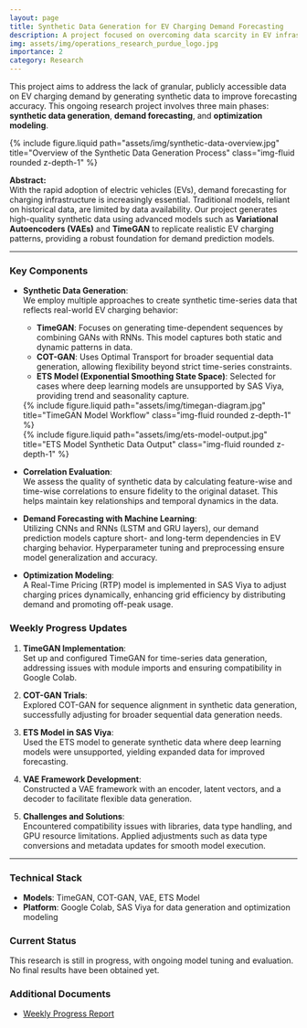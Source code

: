 ```yaml
---
layout: page
title: Synthetic Data Generation for EV Charging Demand Forecasting
description: A project focused on overcoming data scarcity in EV infrastructure through synthetic data generation and machine learning.
img: assets/img/operations_research_purdue_logo.jpg
importance: 2
category: Research
---
```


This project aims to address the lack of granular, publicly accessible data on EV charging demand by generating synthetic data to improve forecasting accuracy. This ongoing research project involves three main phases: **synthetic data generation**, **demand forecasting**, and **optimization modeling**.

<div class="row justify-content-sm-center">
  <div class="col-sm-8 mt-3 mt-md-0">
    {% include figure.liquid path="assets/img/synthetic-data-overview.jpg" title="Overview of the Synthetic Data Generation Process" class="img-fluid rounded z-depth-1" %}
  </div>
</div>

**Abstract:**  
With the rapid adoption of electric vehicles (EVs), demand forecasting for charging infrastructure is increasingly essential. Traditional models, reliant on historical data, are limited by data availability. Our project generates high-quality synthetic data using advanced models such as **Variational Autoencoders (VAEs)** and **TimeGAN** to replicate realistic EV charging patterns, providing a robust foundation for demand prediction models.

---

### Key Components

- **Synthetic Data Generation**:  
  We employ multiple approaches to create synthetic time-series data that reflects real-world EV charging behavior:

  - **TimeGAN**: Focuses on generating time-dependent sequences by combining GANs with RNNs. This model captures both static and dynamic patterns in data.
  - **COT-GAN**: Uses Optimal Transport for broader sequential data generation, allowing flexibility beyond strict time-series constraints.
  - **ETS Model (Exponential Smoothing State Space)**: Selected for cases where deep learning models are unsupported by SAS Viya, providing trend and seasonality capture.

  <div class="row justify-content-sm-center">
    <div class="col-md-6">
      {% include figure.liquid path="assets/img/timegan-diagram.jpg" title="TimeGAN Model Workflow" class="img-fluid rounded z-depth-1" %}
    </div>
    <div class="col-md-6">
      {% include figure.liquid path="assets/img/ets-model-output.jpg" title="ETS Model Synthetic Data Output" class="img-fluid rounded z-depth-1" %}
    </div>
  </div>

- **Correlation Evaluation**:  
  We assess the quality of synthetic data by calculating feature-wise and time-wise correlations to ensure fidelity to the original dataset. This helps maintain key relationships and temporal dynamics in the data.

- **Demand Forecasting with Machine Learning**:  
  Utilizing CNNs and RNNs (LSTM and GRU layers), our demand prediction models capture short- and long-term dependencies in EV charging behavior. Hyperparameter tuning and preprocessing ensure model generalization and accuracy.

- **Optimization Modeling**:  
  A Real-Time Pricing (RTP) model is implemented in SAS Viya to adjust charging prices dynamically, enhancing grid efficiency by distributing demand and promoting off-peak usage.

### Weekly Progress Updates

1. **TimeGAN Implementation**:  
   Set up and configured TimeGAN for time-series data generation, addressing issues with module imports and ensuring compatibility in Google Colab.

2. **COT-GAN Trials**:  
   Explored COT-GAN for sequence alignment in synthetic data generation, successfully adjusting for broader sequential data generation needs.

3. **ETS Model in SAS Viya**:  
   Used the ETS model to generate synthetic data where deep learning models were unsupported, yielding expanded data for improved forecasting.

4. **VAE Framework Development**:  
   Constructed a VAE framework with an encoder, latent vectors, and a decoder to facilitate flexible data generation.

5. **Challenges and Solutions**:  
   Encountered compatibility issues with libraries, data type handling, and GPU resource limitations. Applied adjustments such as data type conversions and metadata updates for smooth model execution.

---

### Technical Stack

- **Models**: TimeGAN, COT-GAN, VAE, ETS Model
- **Platform**: Google Colab, SAS Viya for data generation and optimization modeling

### Current Status

This research is still in progress, with ongoing model tuning and evaluation. No final results have been obtained yet.

### Additional Documents

- [Weekly Progress Report](path/to/progress-report.pdf)
